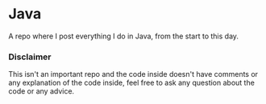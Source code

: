 # Java
 A repo where I post everything I do in Java, from the start to this day.

 ### Disclaimer
 This isn't an important repo and the code inside doesn't have comments or any explanation of the code inside, feel free to ask any question about the code or any advice.
 
